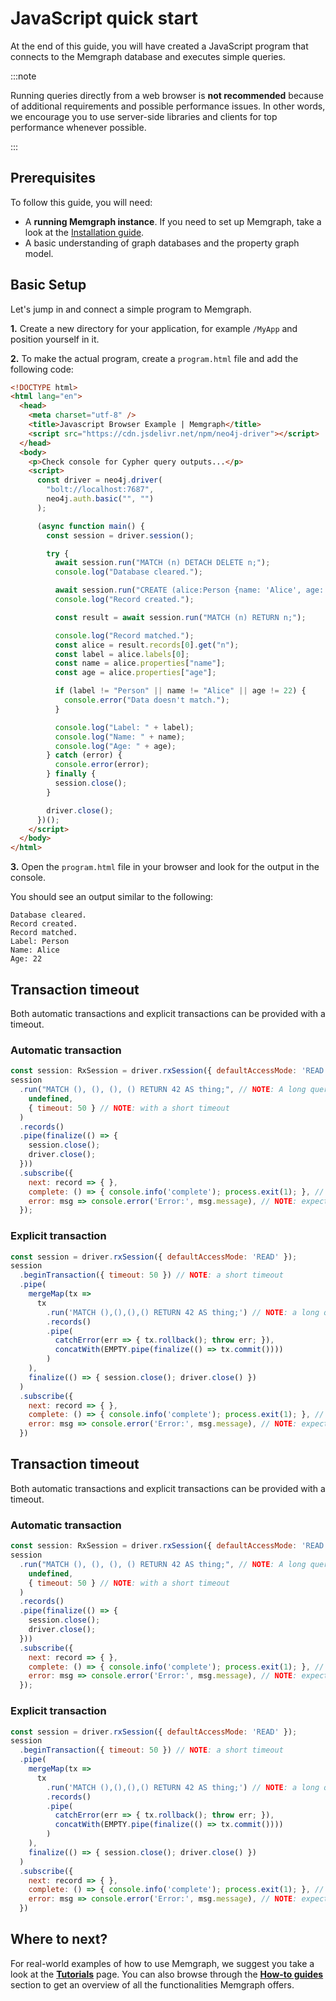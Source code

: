 # JavaScript quick start

At the end of this guide, you will have created a JavaScript program that connects to the Memgraph database and executes simple
queries.

:::note

Running queries directly from a web browser is **not recommended**
because of additional requirements and possible performance issues. In other
words, we encourage you to use server-side libraries and clients for top
performance whenever possible.

:::

## Prerequisites

To follow this guide, you will need:

- A **running Memgraph instance**. If you need to set up Memgraph, take a look
  at the [Installation guide](/installation/overview.mdx).
- A basic understanding of graph databases and the property graph model.

## Basic Setup

Let's jump in and connect a simple program to Memgraph.

**1.** Create a new directory for your application, for example `/MyApp` and
position yourself in it.

**2.** To make the actual program, create a `program.html` file and add the
following code:

```html
<!DOCTYPE html>
<html lang="en">
  <head>
    <meta charset="utf-8" />
    <title>Javascript Browser Example | Memgraph</title>
    <script src="https://cdn.jsdelivr.net/npm/neo4j-driver"></script>
  </head>
  <body>
    <p>Check console for Cypher query outputs...</p>
    <script>
      const driver = neo4j.driver(
        "bolt://localhost:7687",
        neo4j.auth.basic("", "")
      );

      (async function main() {
        const session = driver.session();

        try {
          await session.run("MATCH (n) DETACH DELETE n;");
          console.log("Database cleared.");

          await session.run("CREATE (alice:Person {name: 'Alice', age: 22});");
          console.log("Record created.");

          const result = await session.run("MATCH (n) RETURN n;");

          console.log("Record matched.");
          const alice = result.records[0].get("n");
          const label = alice.labels[0];
          const name = alice.properties["name"];
          const age = alice.properties["age"];

          if (label != "Person" || name != "Alice" || age != 22) {
            console.error("Data doesn't match.");
          }

          console.log("Label: " + label);
          console.log("Name: " + name);
          console.log("Age: " + age);
        } catch (error) {
          console.error(error);
        } finally {
          session.close();
        }

        driver.close();
      })();
    </script>
  </body>
</html>
```

**3.** Open the `program.html` file in your browser and look for the output in
the console.

You should see an output similar to the following:

```
Database cleared.
Record created.
Record matched.
Label: Person
Name: Alice
Age: 22
```

## Transaction timeout

Both automatic transactions and explicit transactions can be provided with a 
timeout.

### Automatic transaction
```js
const session: RxSession = driver.rxSession({ defaultAccessMode: 'READ' });
session
  .run("MATCH (), (), (), () RETURN 42 AS thing;", // NOTE: A long query
    undefined,
    { timeout: 50 } // NOTE: with a short timeout
  )
  .records()
  .pipe(finalize(() => {
    session.close();
    driver.close();
  }))
  .subscribe({
    next: record => { },
    complete: () => { console.info('complete'); process.exit(1); }, // UNEXPECTED
    error: msg => console.error('Error:', msg.message), // NOTE: expected to error with server side timeout
  });

```

### Explicit transaction 
```js
const session = driver.rxSession({ defaultAccessMode: 'READ' });
session
  .beginTransaction({ timeout: 50 }) // NOTE: a short timeout
  .pipe(
    mergeMap(tx =>
      tx
        .run('MATCH (),(),(),() RETURN 42 AS thing;') // NOTE: a long query
        .records()
        .pipe(
          catchError(err => { tx.rollback(); throw err; }),
          concatWith(EMPTY.pipe(finalize(() => tx.commit())))
        )
    ),
    finalize(() => { session.close(); driver.close() })
  )
  .subscribe({
    next: record => { },
    complete: () => { console.info('complete'); process.exit(1); }, // UNEXPECTED
    error: msg => console.error('Error:', msg.message), // NOTE: expected to error with server side timeout
  })
```

## Transaction timeout

Both automatic transactions and explicit transactions can be provided with a 
timeout.

### Automatic transaction
```js
const session: RxSession = driver.rxSession({ defaultAccessMode: 'READ' });
session
  .run("MATCH (), (), (), () RETURN 42 AS thing;", // NOTE: A long query
    undefined,
    { timeout: 50 } // NOTE: with a short timeout
  )
  .records()
  .pipe(finalize(() => {
    session.close();
    driver.close();
  }))
  .subscribe({
    next: record => { },
    complete: () => { console.info('complete'); process.exit(1); }, // UNEXPECTED
    error: msg => console.error('Error:', msg.message), // NOTE: expected to error with server side timeout
  });

```

### Explicit transaction 
```js
const session = driver.rxSession({ defaultAccessMode: 'READ' });
session
  .beginTransaction({ timeout: 50 }) // NOTE: a short timeout
  .pipe(
    mergeMap(tx =>
      tx
        .run('MATCH (),(),(),() RETURN 42 AS thing;') // NOTE: a long query
        .records()
        .pipe(
          catchError(err => { tx.rollback(); throw err; }),
          concatWith(EMPTY.pipe(finalize(() => tx.commit())))
        )
    ),
    finalize(() => { session.close(); driver.close() })
  )
  .subscribe({
    next: record => { },
    complete: () => { console.info('complete'); process.exit(1); }, // UNEXPECTED
    error: msg => console.error('Error:', msg.message), // NOTE: expected to error with server side timeout
  })
```
## Where to next?

For real-world examples of how to use Memgraph, we suggest you take a look at
the **[Tutorials](/tutorials/overview.md)** page. You can also browse through
the **[How-to guides](/how-to-guides/overview.md)**
section to get an overview of all the functionalities Memgraph offers.
